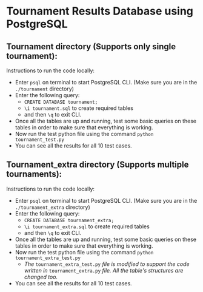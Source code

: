 # Tournament Results Database using PostgreSQL

## Tournament directory (Supports only single tournament):
Instructions to run the code locally:
* Enter `psql` on terminal to start PostgreSQL CLI. (Make sure you are in the `./tournament` directory)
* Enter the following query:
    * `CREATE DATABASE tournament;`
    * `\i tournament.sql` to create required tables
    * and then `\q` to exit CLI.
* Once all the tables are up and running, test some basic queries on these tables in order to make sure that everything is working.
* Now run the test python file using the command `python tournament_test.py`
* You can see all the results for all 10 test cases.


## Tournament_extra directory (Supports multiple tournaments):
Instructions to run the code locally:
* Enter `psql` on terminal to start PostgreSQL CLI. (Make sure you are in the `./tournament_extra` directory)
* Enter the following query:
    * `CREATE DATABASE tournament_extra;`
    * `\i tournament_extra.sql` to create required tables
    * and then `\q` to exit CLI.
* Once all the tables are up and running, test some basic queries on these tables in order to make sure that everything is working.
* Now run the test python file using the command `python tournament_extra_test.py`
    * _The_ `tournament_extra_test.py` _file is modified to support the code written in_ `tournament_extra.py` _file. All the table's structures are changed too._
* You can see all the results for all 10 test cases.
